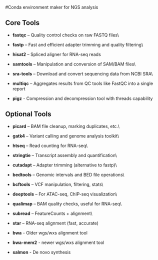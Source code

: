 #Conda environment maker for NGS analysis

## Core Tools

-   **fastqc** – Quality control checks on raw FASTQ files\

-   **fastp** – Fast and efficient adapter trimming and quality filtering\

-   **hisat2** – Spliced aligner for RNA-seq reads

-   **samtools** – Manipulation and conversion of SAM/BAM files\

-   **sra-tools** – Download and convert sequencing data from NCBI SRA\

-   **multiqc** – Aggregates results from QC tools like FastQC into a single report

-   **pigz** - Compression and decompression tool with threads capability

## Optional Tools

-   **picard** – BAM file cleanup, marking duplicates, etc.\

-   **gatk4** – Variant calling and genome analysis toolkit\

-   **htseq** – Read counting for RNA-seq\

-   **stringtie** – Transcript assembly and quantification\

-   **cutadapt** – Adapter trimming (alternative to fastp)\

-   **bedtools** – Genomic intervals and BED file operations\

-   **bcftools** – VCF manipulation, filtering, stats\

-   **deeptools** – For ATAC-seq, ChIP-seq visualization\

-   **qualimap** – BAM quality checks, useful for RNA-seq\

-   **subread** – FeatureCounts + alignment\

-   **star** – RNA-seq alignment (fast, accurate)

-   **bwa** - Older wgs/wxs alignment tool

-   **bwa-mem2** - newer wgs/wxs alignment tool

-   **salmon** -  De novo synthesis
